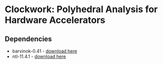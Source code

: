 # Clockwork: Polyhedral Analysis for Hardware Accelerators

## Dependencies

* barvinok-0.41 - [download here](http://barvinok.gforge.inria.fr/)
* ntl-11.4.1 - [download here](https://shoup.net/ntl/download.html)
